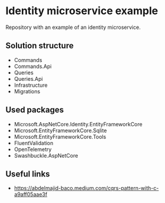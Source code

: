# Identity microservice example
Repository with an example of an identity microservice.

## Solution structure
- Commands
- Commands.Api
- Queries
- Queries.Api
- Infrastructure
- Migrations

## Used packages
- Microsoft.AspNetCore.Identity.EntityFrameworkCore
- Microsoft.EntityFrameworkCore.Sqlite
- Microsoft.EntityFrameworkCore.Tools
- FluentValidation
- OpenTelemetry
- Swashbuckle.AspNetCore

## Useful links
- https://abdelmajid-baco.medium.com/cqrs-pattern-with-c-a9aff05aae3f